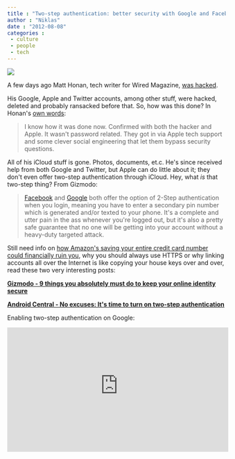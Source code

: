 ```yaml
---
title : "Two-step authentication: better security with Google and Facebook (not with iCloud)"
author : "Niklas"
date : "2012-08-08"
categories : 
 - culture
 - people
 - tech
---
```


[![](http://media-cache-ec5.pinterest.com/upload/20266267043453448_GtyxYeGh_c.jpg)](http://pinterest.com/pin/20266267043453448/)

  

A few days ago Matt Honan, tech writer for Wired Magazine, [was hacked](http://www.emptyage.com/post/28679875595/yes-i-was-hacked-hard).

His Google, Apple and Twitter accounts, among other stuff, were hacked, deleted and probably ransacked before that. So, how was this done? In Honan's [own words](http://www.emptyage.com/post/28679875595/yes-i-was-hacked-hard):

> I know how it was done now. Confirmed with both the hacker and Apple. It wasn't password related. They got in via Apple tech support and some clever social engineering that let them bypass security questions.

All of his iCloud stuff is gone. Photos, documents, et.c. He's since received help from both Google and Twitter, but Apple can do little about it; they don't even offer two-step authentication through iCloud. Hey, what _is_ that two-step thing? From Gizmodo:

> [Facebook](https://www.facebook.com/note.php?note_id=10150172618258920) and [Google](https://support.google.com/accounts/bin/answer.py?hl=en&topic=1056283&answer=185839) both offer the option of 2-Step authentication when you login, meaning you have to enter a secondary pin number which is generated and/or texted to your phone. It's a complete and utter pain in the ass whenever you're logged out, but it's also a pretty safe guarantee that no one will be getting into your account without a heavy-duty targeted attack.

Still need info on [how Amazon's saving your entire credit card number could financially ruin you](http://gizmodo.com/5932600/amazon-says-it-closed-its-glaring-authentication-hack-exploit), why you should always use HTTPS or why linking accounts all over the Internet is like copying your house keys over and over, read these two very interesting posts:

**[Gizmodo - 9 things you absolutely must do to keep your online identity secure](http://gizmodo.com/5932663/9-things-you-absolutely-must-do-to-keep-your-online-identity-secure)**

**[Android Central - No excuses: It's time to turn on two-step authentication](http://www.androidcentral.com/no-excuses-its-time-turn-two-step-authentication)**

Enabling two-step authentication on Google:

<iframe width="510" height="287" src="https://www.youtube-nocookie.com/embed/zMabEyrtPRg?rel=0" frameborder="0" allowfullscreen></iframe>

